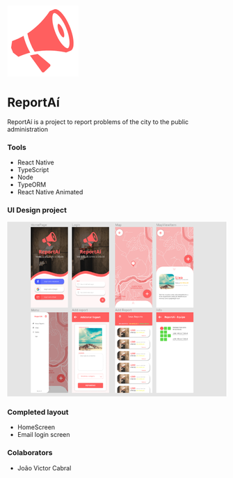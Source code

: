 <img src="./docs/logo.png">
 
# ReportAí
ReportAí is a project to report problems of the city to the public administration

### Tools
- React Native
- TypeScript
- Node
- TypeORM
- React Native Animated

### UI Design project

<img src="./docs/screens.png" />

### Completed layout
- HomeScreen
- Email login screen

### Colaborators
- João Victor Cabral
